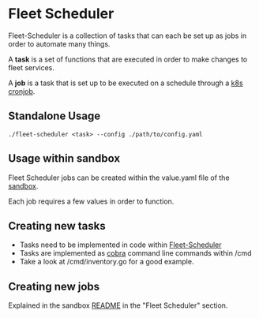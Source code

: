 # Fleet Scheduler

Fleet-Scheduler is a collection of tasks that can each be set up as jobs in order to automate many things.

A **task** is a set of functions that are executed in order to make changes to fleet services.

A **job** is a task that is set up to be executed on a schedule through a [k8s cronjob](https://kubernetes.io/docs/concepts/workloads/controllers/cron-jobs/).

## Standalone Usage

```
./fleet-scheduler <task> --config ./path/to/config.yaml
```
## Usage within sandbox

Fleet Scheduler jobs can be created within the value.yaml file of the [sandbox](https://github.com/metal-toolbox/sandbox).

Each job requires a few values in order to function.

## Creating new tasks

- Tasks need to be implemented in code within [Fleet-Scheduler](https://github.com/metal-toolbox/fleet-scheduler)
- Tasks are implemented as [cobra](https://github.com/spf13/cobra) command line commands within /cmd
- Take a look at /cmd/inventory.go for a good example.

## Creating new jobs

Explained in the sandbox [README](https://github.com/metal-toolbox/sandbox/blob/main/README.md) in the "Fleet Scheduler" section.
